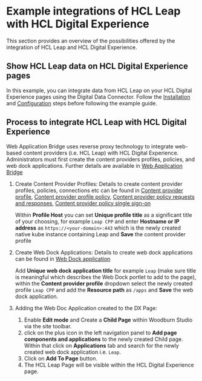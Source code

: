 # Example integrations of HCL Leap with HCL Digital Experience

This section provides an overview of the possibilities offered by the integration of HCL Leap and HCL Digital Experience.

## Show HCL Leap data on HCL Digital Experience pages 

In this example, you can integrate data from HCL Leap on your HCL Digital Experience pages using the Digital Data Connector. Follow the [Installation](../installation/index.md) and [Configuration](../configuration/index.md) steps before following the example guide.

## Process to integrate HCL Leap with HCL Digital Experience

Web Application Bridge uses reverse proxy technology to integrate web-based content providers (i.e. HCL Leap) with HCL Digital Experience. Administrators must first create the content providers profiles, policies, and web dock applications. Further details are available in [Web Application Bridge](../../wab/wab/index.md/)

1. Create Content Provider Profiles:
   Details to create content provider profiles, policies, connections etc can be found in [Content provider profile](../../wab/wab/h_wab_provider), [Content provider profile policy](../../wab/wab/h_wab_policy), [Content provider policy requests and responses](../../wab/wab/h_wab_response), [Content provider policy single sign-on](../../wab/wab/h_wab_auth)
   
   Within **Profile Host** you can set **Unique profile title** as a significant title of your choosing, for example `Leap CPP` and enter **Hostname or IP address** as `https://<your-domain>:443` which is the newly created native kube instance containing Leap and **Save** the content provider profile

2. Create Web Dock Applications: 
   Details to create web dock applications can be found in [Web Dock application](../../wab/wab/h_wab_dock.md)
   
   Add **Unique web dock application title** for example `Leap` (make sure title is meaningful which describes the Web Dock portlet to add to the page), within the **Content provider profile** dropdown select the newly created profile `Leap CPP` and add the **Resource path** as `/apps` and **Save** the web dock application.

3. Adding the Web Doc Application created to the DX Page:
   1. Enable **Edit mode** and Create a **Child Page** within Woodburn Studio via the site toolbar.
   2. click on the plus icon in the left navigation panel to **Add page components and applications** to the newly created Child page. Within that click on **Applications** tab and search for the newly created web dock application i.e. `Leap`.
   3. Click on **Add To Page** button.
   4. The HCL Leap Page will be visible within the HCL Digital Experience page.